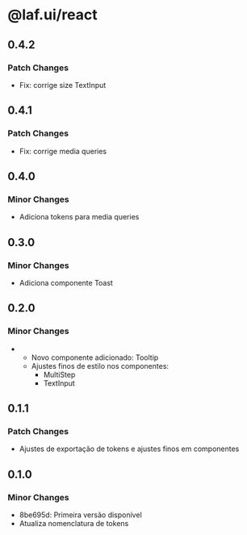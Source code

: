 # @laf.ui/react

## 0.4.2

### Patch Changes

- Fix: corrige size TextInput

## 0.4.1

### Patch Changes

- Fix: corrige media queries

## 0.4.0

### Minor Changes

- Adiciona tokens para media queries

## 0.3.0

### Minor Changes

- Adiciona componente Toast

## 0.2.0

### Minor Changes

- - Novo componente adicionado: Tooltip
  - Ajustes finos de estilo nos componentes:
    - MultiStep
    - TextInput

## 0.1.1

### Patch Changes

- Ajustes de exportação de tokens e ajustes finos em componentes

## 0.1.0

### Minor Changes

- 8be695d: Primeira versão disponível
- Atualiza nomenclatura de tokens
